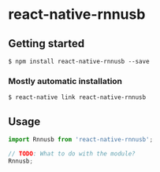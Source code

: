 # react-native-rnnusb

## Getting started

`$ npm install react-native-rnnusb --save`

### Mostly automatic installation

`$ react-native link react-native-rnnusb`

## Usage
```javascript
import Rnnusb from 'react-native-rnnusb';

// TODO: What to do with the module?
Rnnusb;
```
